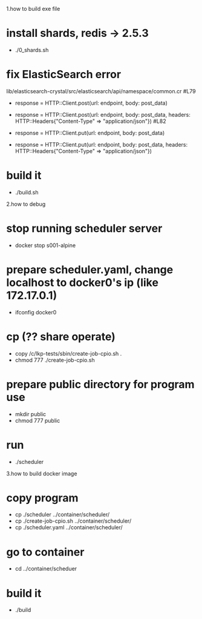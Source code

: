 1.how to build exe file <scheduler>
 # install shards, redis -> 2.5.3
 - ./0_shards.sh

 # fix ElasticSearch error
lib/elasticsearch-crystal/src/elasticsearch/api/namespace/common.cr
#L79
 - response = HTTP::Client.post(url: endpoint, body: post_data)
 + response = HTTP::Client.post(url: endpoint, body: post_data, headers: HTTP::Headers{"Content-Type" => "application/json"})
#L82
 - response = HTTP::Client.put(url: endpoint, body: post_data)
 + response = HTTP::Client.put(url: endpoint, body: post_data, headers: HTTP::Headers{"Content-Type" => "application/json"})

 # build it
 - ./build.sh

2.how to debug <scheduler>
 # stop running scheduler server
 - docker stop s001-alpine

 # prepare scheduler.yaml, change localhost to docker0's ip (like 172.17.0.1)
 - ifconfig docker0

 # cp (?? share operate)
 - copy /c/lkp-tests/sbin/create-job-cpio.sh .
 - chmod 777 ./create-job-cpio.sh

 # prepare public directory for program use
 - mkdir public
 - chmod 777 public

 # run
 - ./scheduler

3.how to build docker image <like sch-ruby-a:v0.00d>
 # copy program
 - cp ./scheduler ../container/scheduler/
 - cp ./create-job-cpio.sh ../container/scheduler/
 - cp ./scheduler.yaml ../container/scheduler/

 # go to container
 - cd ../container/scheduer

 # build it
 - ./build
